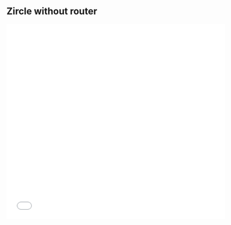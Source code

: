 ## Zircle without router

<iframe height='450' scrolling='no' title='Without Router Zircle' src='//codepen.io/zircle/embed/ypZdWZ/?height=450&theme-id=light&default-tab=result&embed-version=2' frameborder='no' allowtransparency='true' allowfullscreen='true' style='width: 100%;'>See the Pen <a href='https://codepen.io/zircle/pen/ypZdWZ/'>Without Router Zircle</a>
</iframe>